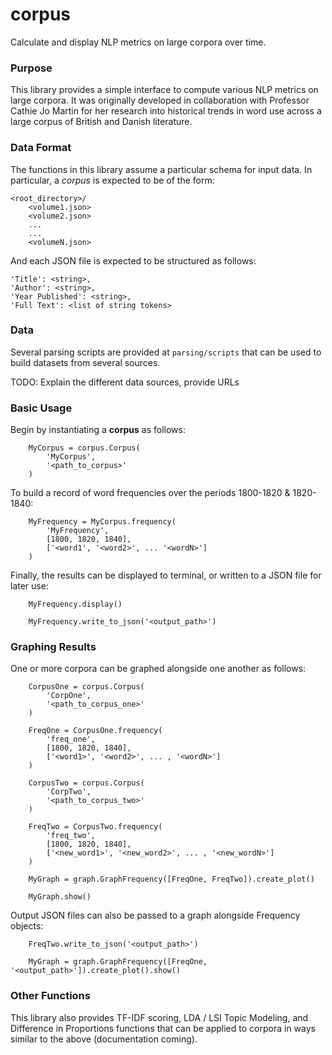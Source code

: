 # corpus

Calculate and display NLP metrics on large corpora over time. 

### Purpose

This library provides a simple interface to compute various NLP metrics on large corpora. It was originally
developed in collaboration with Professor Cathie Jo Martin for her research into historical trends in word
use across a large corpus of British and Danish literature. 

### Data Format

The functions in this library assume a particular schema for input data. In particular, a _corpus_ is expected
to be of the form:

```$xslt
<root_directory>/
    <volume1.json>
    <volume2.json>
    ...
    ...
    <volumeN.json>
```

And each JSON file is expected to be structured as follows:

```$xslt
'Title': <string>,
'Author': <string>,
'Year Published': <string>,
'Full Text': <list of string tokens>
```

### Data

Several parsing scripts are provided at `parsing/scripts` that can be used to build datasets from
several sources. 

TODO: Explain the different data sources, provide URLs

### Basic Usage

Begin by instantiating a **corpus** as follows:

```
    MyCorpus = corpus.Corpus(
        'MyCorpus',
        '<path_to_corpus>'
    )
```

To build a record of word frequencies over the periods 1800-1820 & 1820-1840:
```
    MyFrequency = MyCorpus.frequency(
        'MyFrequency',
        [1800, 1820, 1840],
        ['<word1', '<word2>', ... '<wordN>']
    )
```

Finally, the results can be displayed to terminal, or written to a JSON file for later use: 

```
    MyFrequency.display()
    
    MyFrequency.write_to_json('<output_path>')
```


### Graphing Results

One or more corpora can be graphed alongside one another as follows:

```
    CorpusOne = corpus.Corpus(
        'CorpOne',
        '<path_to_corpus_one>'
    )
    
    FreqOne = CorpusOne.frequency(
        'freq_one',
        [1800, 1820, 1840],
        ['<word1>', '<word2>', ... , '<wordN>']
    )
    
    CorpusTwo = corpus.Corpus(
        'CorpTwo',
        '<path_to_corpus_two>'
    )
    
    FreqTwo = CorpusTwo.frequency(
        'freq_two',
        [1800, 1820, 1840],
        ['<new_word1>', '<new_word2>', ... , '<new_wordN>']
    )
    
    MyGraph = graph.GraphFrequency([FreqOne, FreqTwo]).create_plot()
    
    MyGraph.show()
```

Output JSON files can also be passed to a graph alongside Frequency objects:

```
    FreqTwo.write_to_json('<output_path>')

    MyGraph = graph.GraphFrequency([FreqOne, '<output_path>']).create_plot().show()
```

### Other Functions

This library also provides TF-IDF scoring, LDA / LSI Topic Modeling, and Difference in Proportions functions that can
be applied to corpora in ways similar to the above (documentation coming). 